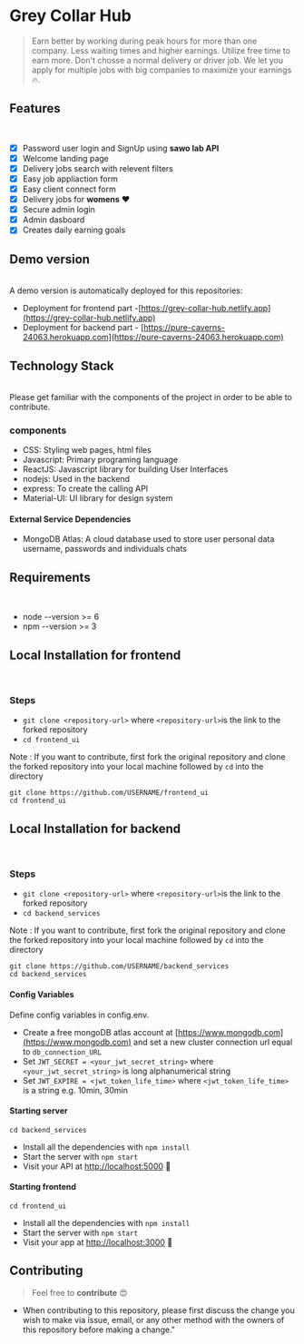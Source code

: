 # Grey Collar Hub
> Earn better by working during peak hours for more than one company. Less waiting times and higher earnings. Utilize free time to earn more. Don't chosse a normal delivery or driver job. We let you apply for multiple jobs with big companies to maximize your earnings :fire:.

## Features
</br>

- [x] Password user login and SignUp using **sawo lab API**
- [x] Welcome landing page
- [x] Delivery jobs search with relevent filters
- [x] Easy job appliaction form
- [x] Easy client connect form
- [x] Delivery jobs for **womens** :heart:
- [x] Secure admin login
- [x] Admin dasboard 
- [x] Creates daily earning goals

## Demo version
</br>
A demo version is automatically deployed for this repositories:

- Deployment for frontend part -[https://grey-collar-hub.netlify.app](https://grey-collar-hub.netlify.app)
- Deployment for backend part - [https://pure-caverns-24063.herokuapp.com](https://pure-caverns-24063.herokuapp.com)

## Technology Stack 
</br>
Please get familiar with the components of the project in order to be able to contribute.

### components
- CSS: Styling web pages, html files
- Javascript: Primary programing language
- ReactJS: Javascript library for building User Interfaces
- nodejs: Used in the backend
- express: To create the calling API
- Material-UI: UI library for design system

#### External Service Dependencies
- MongoDB Atlas: A cloud database used to store user personal data username, passwords and individuals chats

## Requirements
</br>

- node --version >= 6
- npm --version >= 3


## Local Installation for frontend
</br>

### Steps
- `git clone <repository-url>` where `<repository-url>`is the link to the forked repository
- `cd frontend_ui`

Note : If you want to contribute, first fork the original repository and clone the forked repository into your local machine followed by `cd` into the directory

```
git clone https://github.com/USERNAME/frontend_ui
cd frontend_ui
```

## Local Installation for backend
</br>

### Steps
- `git clone <repository-url>` where `<repository-url>`is the link to the forked repository
- `cd backend_services`

Note : If you want to contribute, first fork the original repository and clone the forked repository into your local machine followed by `cd` into the directory

```
git clone https://github.com/USERNAME/backend_services
cd backend_services
```

#### Config Variables
Define config variables in config.env.

- Create a free mongoDB atlas account at [https://www.mongodb.com](https://www.mongodb.com) and set a new cluster connection url equal to `db_connection_URL`
- Set `JWT_SECRET = <your_jwt_secret_string>` where `<your_jwt_secret_string>` is long alphanumerical string 
- Set `JWT_EXPIRE = <jwt_token_life_time>` where `<jwt_token_life_time>` is a string e.g. 10min, 30min

#### Starting server

```
cd backend_services
```
- Install all the dependencies with `npm install`
- Start the server with `npm start`
- Visit your API at [http://localhost:5000](http://localhost:5000.) :tada:

#### Starting frontend

```
cd frontend_ui
```
- Install all the dependencies with `npm install`
- Start the server with `npm start`
- Visit your app at [http://localhost:3000](http://localhost:3000.) :tada:

## Contributing

> Feel free to **contribute** :heart_eyes:
- When contributing to this repository, please first discuss the change you wish to make via issue, email, or any other method with the owners of this repository before making a change."